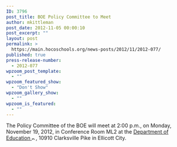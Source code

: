 ```yaml
---
ID: 3796
post_title: BOE Policy Committee to Meet
author: mkittleman
post_date: 2012-11-05 00:00:10
post_excerpt: ""
layout: post
permalink: >
  https://main.hocoschools.org/news-posts/2012/11/2012-077/
published: true
press-release-number:
  - 2012-077
wpzoom_post_template:
  - ""
wpzoom_featured_show:
  - "Don't Show"
wpzoom_gallery_show:
  - ""
wpzoom_is_featured:
  - ""
---
```

The Policy Committee of the BOE will meet at 2:00 p.m., on Monday, November 19, 2012, in Conference Room ML2 at the <a href="http://maps.google.com/maps?hl=en&amp;q=10910+Clarksville+Pike,+Ellicott+City,+MD+21042&amp;btnG=Search" target="_blank">Department of Education <img alt="new webpage icon" src="http://www.hcpss.org/images/new_webpage.gif" width="11" height="10" align="bottom" border="0" /></a>, 10910 Clarksville Pike in Ellicott City.